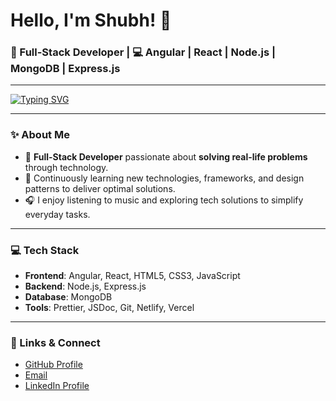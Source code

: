 # Hello, I'm Shubh! 👋

### 🚀 Full-Stack Developer | 💻 Angular | React | Node.js | MongoDB | Express.js

---

[![Typing SVG](https://readme-typing-svg.herokuapp.com?color=%2336BCF7&lines=Creative+Problem+Solver;Frontend:+Angular%2C+React;Backend:+Node.js%2C+MongoDB)](https://git.io/typing-svg)

---

### ✨ About Me

- 🌟 **Full-Stack Developer** passionate about **solving real-life problems** through technology.
- 🌱 Continuously learning new technologies, frameworks, and design patterns to deliver optimal solutions.
- 🎧 I enjoy listening to music and exploring tech solutions to simplify everyday tasks.

---

### 💻 Tech Stack
- **Frontend**: Angular, React, HTML5, CSS3, JavaScript
- **Backend**: Node.js, Express.js
- **Database**: MongoDB
- **Tools**: Prettier, JSDoc, Git, Netlify, Vercel

---

### 🔗 Links & Connect
- [GitHub Profile](https://github.com/shubhsonidev)  
- [Email](mailto:your-email@shubhsoni.dev@gmail.com)  
- [LinkedIn Profile](https://www.linkedin.com/in/shubh-soni-7b8590225/)  


